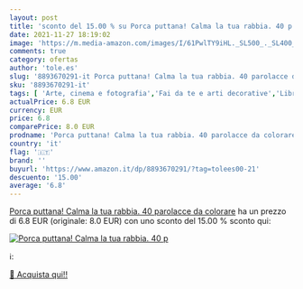 ```yaml
---
layout: post
title: 'sconto del 15.00 % su Porca puttana! Calma la tua rabbia. 40 p  '
date: 2021-11-27 18:19:02
image: 'https://m.media-amazon.com/images/I/61PwlTY9iHL._SL500_._SL400_.jpg'
comments: true
category: ofertas
author: 'tole.es'
slug: '8893670291-it Porca puttana! Calma la tua rabbia. 40 parolacce da colorare'
sku: '8893670291-it'
tags: [ 'Arte, cinema e fotografia','Fai da te e arti decorative','Libri','Libri universitari','Libri universitari medicina e scienze sanitarie','Lifestyle e guide allo stile','Pittura','Servizi parasanitari','Tempo libero','Terapia occupazionale', ]
actualPrice: 6.8 EUR
currency: EUR
price: 6.8
comparePrice: 8.0 EUR
prodname: 'Porca puttana! Calma la tua rabbia. 40 parolacce da colorare'
country: 'it'
flag: '🇮🇹'
brand: ''
buyurl: 'https://www.amazon.it/dp/8893670291/?tag=tolees00-21'
descuento: '15.00'
average: '6.8'
---
```


[Porca puttana! Calma la tua rabbia. 40 parolacce da colorare](https://www.amazon.it/dp/8893670291/?tag=tolees00-21) ha un prezzo di 6.8 EUR (originale: 8.0 EUR) con uno sconto del 15.00 % sconto qui:

[![Porca puttana! Calma la tua rabbia. 40 p](https://m.media-amazon.com/images/I/61PwlTY9iHL._SL500_._SL400_.jpg)](https://www.amazon.it/dp/8893670291/?tag=tolees00-21)

ℹ️:


[🛒 Acquista qui!!](https://www.amazon.it/dp/8893670291/?tag=tolees00-21)
